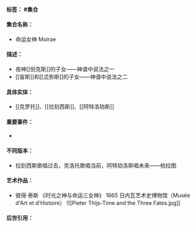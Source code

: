#### 标签： #集合
#### 集合名称：
- 命运女神 Moirae
#### 描述：
- 夜神[[倪克斯]]的子女——神谱中说法之一
- [[宙斯]]和[[忒弥斯]]的子女——神谱中说法之二
#### 具体实体：
- [[克罗托]]、[[拉刻西斯]]、[[阿特洛珀斯]]
#### 重要事件：
- 
#### 不同版本：
- 拉刻西斯歌唱过去，克洛托歌唱当前，阿特珀洛斯唱未来——柏拉图
#### 艺术作品：
- 彼得·泰斯 《时光之神与命运三女神》 1665 日内瓦艺术史博物馆（Musée d'Art et d'Histoire）
![[Pieter Thijs-Time and the Three Fates.jpg]]
#### 后世引用：